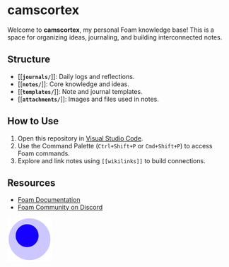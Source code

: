 # camscortex

Welcome to **camscortex**, my personal Foam knowledge base! This is a space for organizing ideas, journaling, and building interconnected notes.

## Structure

- [[**`journals/`**]]: Daily logs and reflections.
- [[**`notes/`**]]: Core knowledge and ideas.
- [[**`templates/`**]]: Note and journal templates.
- [[**`attachments/`**]]: Images and files used in notes.

## How to Use

1. Open this repository in [Visual Studio Code](https://code.visualstudio.com/).
2. Use the Command Palette (`Ctrl+Shift+P` or `Cmd+Shift+P`) to access Foam commands.
3. Explore and link notes using `[[wikilinks]]` to build connections.

## Resources

- [Foam Documentation](https://foambubble.github.io/foam)
- [Foam Community on Discord](https://foambubble.github.io/join-discord/g)

<img src="attachments/foam-icon.png" width=100>
